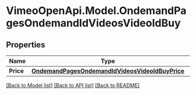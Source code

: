 # VimeoOpenApi.Model.OndemandPagesOndemandIdVideosVideoIdBuy
## Properties

Name | Type | Description | Notes
------------ | ------------- | ------------- | -------------
**Price** | [**OndemandPagesOndemandIdVideosVideoIdBuyPrice**](OndemandPagesOndemandIdVideosVideoIdBuyPrice.md) |  | [optional] 

[[Back to Model list]](../README.md#documentation-for-models) [[Back to API list]](../README.md#documentation-for-api-endpoints) [[Back to README]](../README.md)

